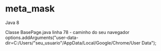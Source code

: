 # meta_mask

Java 8 

Classe BasePage.java linha 78 - caminho do seu navegador
options.addArguments("user-data-dir=C:/Users/"seu_usuario"/AppData/Local/Google/Chrome/User Data");
